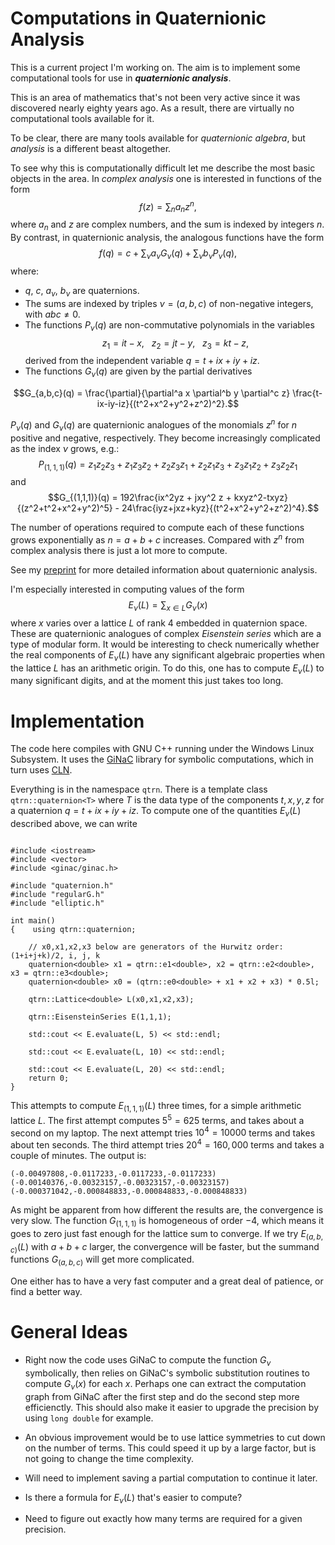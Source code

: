 # Computations in Quaternionic Analysis

This is a current project I'm working on. The aim is to implement some computational tools for use in **_quaternionic analysis_**.

This is an area of mathematics that's not been very active since it was discovered nearly eighty years ago. As a result, there are virtually no computational tools available for it.

To be clear, there are many tools available for _quaternionic algebra_, but _analysis_ is a different beast altogether.

To see why this is computationally difficult let me describe the most basic objects in the area. In _complex analysis_ one is interested in functions of the form
$$f(z) = \sum_{n} a_n z^n,$$
where $a_n$ and $z$ are complex numbers, and the sum is indexed by integers $n$. By contrast, in quaternionic analysis, the analogous functions have the form
$$f(q) = c + \sum_{\nu} a_\nu G_{\nu}(q)  + \sum_{\nu} b_\nu P_{\nu}(q),$$
where:
- $q$, $c$, $a_{\nu}$, $b_{\nu}$ are quaternions.
- The sums are indexed by triples $\nu = (a,b,c)$ of non-negative integers, with $abc\neq 0$.
- The functions $P_{\nu}(q)$ are non-commutative polynomials in the variables
  $$z_1 = it - x,\ \ \  z_2 = jt - y,\ \ \  z_3 = kt - z,$$
  derived from the independent variable $q = t + ix + iy + iz$.
- The functions $G_{\nu}(q)$ are given by the partial derivatives
  
$$G_{a,b,c}(q) = \frac{\partial}{\partial^a x \partial^b y \partial^c z} \frac{t-ix-iy-iz}{(t^2+x^2+y^2+z^2)^2}.$$

$P_{\nu}(q)$ and $G_{\nu}(q)$ are quaternionic analogues of the monomials $z^n$ for $n$ positive and negative, respectively. They become increasingly complicated as the index $\nu$ grows, e.g.:
$$P_{(1,1,1)}(q) = z_1 z_2 z_3 + z_1 z_3 z_2 + z_2 z_3 z_1 + z_2 z_1 z_3 + z_3 z_1 z_2 + z_3 z_2 z_1$$
and
$$G_{(1,1,1)}(q) = 192\frac{ix^2yz + jxy^2 z + kxyz^2-txyz}{(z^2+t^2+x^2+y^2)^5} - 24\frac{iyz+jxz+kyz}{(t^2+x^2+y^2+z^2)^4}.$$

The number of operations required to compute each of these functions grows exponentially as $n=a+b+c$ increases. Compared with $z^n$ from complex analysis there is just a lot more to compute. 

See my <a href=https://arxiv.org/pdf/2002.06140.pdf>preprint</a> for more detailed information about quaternionic analysis.

I'm especially interested in computing values of the form
$$E_{\nu}(L)= \sum_{x \in L} G_{\nu}(x)$$
where $x$ varies over a lattice $L$ of rank $4$ embedded in quaternion space. These are quaternionic analogues of complex _Eisenstein series_ which are a type of modular form. It would be interesting to check numerically whether the
real components of $E_{\nu}(L)$ have any significant algebraic properties when the lattice $L$ has an arithmetic origin. To do this, one has to compute $E_{\nu}(L)$ to many significant digits, and at the moment this just takes too long. 

# Implementation

The code here compiles with GNU C++ running under the Windows Linux Subsystem. It uses the <a href=https://www.ginac.de/>GiNaC<a> library for symbolic computations, which in turn uses <a href=https://www.ginac.de/CLN/>CLN</a>.

Everything is in the namespace `qtrn`. There is a template class `qtrn::quaternion<T>` where $T$ is the data type of the components $t,x,y,z$ for a quaternion $q = t + ix + iy + iz$. To compute one of the quantities $E_{\nu}(L)$
described above, we can write

```

#include <iostream>
#include <vector>
#include <ginac/ginac.h>

#include "quaternion.h"
#include "regularG.h"
#include "elliptic.h"

int main()
{    using qtrn::quaternion;

    // x0,x1,x2,x3 below are generators of the Hurwitz order: (1+i+j+k)/2, i, j, k
    quaternion<double> x1 = qtrn::e1<double>, x2 = qtrn::e2<double>, x3 = qtrn::e3<double>;
    quaternion<double> x0 = (qtrn::e0<double> + x1 + x2 + x3) * 0.5l;

    qtrn::Lattice<double> L(x0,x1,x2,x3);

    qtrn::EisensteinSeries E(1,1,1);

    std::cout << E.evaluate(L, 5) << std::endl;

    std::cout << E.evaluate(L, 10) << std::endl;

    std::cout << E.evaluate(L, 20) << std::endl;
    return 0;
}
```


This attempts to compute $E_{(1,1,1)}(L)$ three times, for a simple arithmetic lattice $L$. The first attempt computes $5^5=625$ terms, and takes about a second on my laptop. The next attempt tries $10^4=10000$
terms and takes about ten seconds. The third attempt tries $20^4=160,000$ terms and takes a couple of minutes. The output is:

```
(-0.00497808,-0.0117233,-0.0117233,-0.0117233)
(-0.00140376,-0.00323157,-0.00323157,-0.00323157)
(-0.000371042,-0.000848833,-0.000848833,-0.000848833)
```

As might be apparent from how different the results are, the convergence is very slow. The function $G_{(1,1,1)}$ is homogeneous of order $-4$, which means it goes to zero just fast enough for the lattice
sum to converge. If we try $E_{(a,b,c)}(L)$ with $a+b+c$ larger, the convergence will be faster, but the summand functions $G_{(a,b,c)}$ will get more complicated.

One either has to have a very fast computer and a great deal of patience, or find a better way.

# General Ideas

- Right now the code uses GiNaC to compute the function $G_{\nu}$ symbolically, then relies on GiNaC's symbolic substitution routines to compute $G_{\nu}(x)$ for each $x$. 
Perhaps one can extract the computation graph from GiNaC after the first step and do the second step more efficienctly. This should also make it easier to upgrade the precision by using `long double` for example.

- An obvious improvement would be to use lattice symmetries to cut down on the number of terms. This could speed it up by a large factor, but is not going to change the time complexity. 

- Will need to implement saving a partial computation to continue it later.

- Is there a formula for $E_{\nu}(L)$ that's easier to compute? 

- Need to figure out exactly how many terms are required for a given precision.
